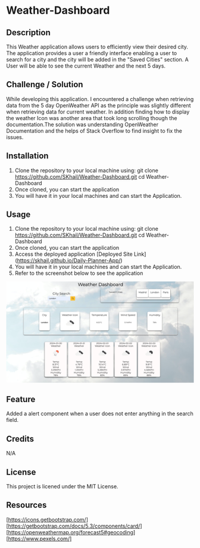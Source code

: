 # Weather-Dashboard

## Description

This Weather application allows users to efficiently view their desired city. The application provides a user a friendly interface enabling a user to search for a city and the city will be added in the "Saved Cities" section. A User will be able to see the current Weather and the next 5 days.

## Challenge / Solution

While developing this application. I encountered a challenge when retrieving data from the 5 day OpenWeather API as the principle was slightly different when retrieving data for current weather. In addition finding how to display the weather Icon was another area that took long scrolling though the documentation.The solution was understanding OpenWeather Documentation and the helps of Stack Overflow to find insight to fix the issues.

## Installation

1.  Clone the repository to your local machine using:
    git clone https://github.com/SKhail/Weather-Dashboard.git
    cd Weather-Dashboard
2.  Once cloned, you can start the application
3.  You will have it in your local machines and can start the Application.

## Usage

1.  Clone the repository to your local machine using:
    git clone https://github.com/SKhail/Weather-Dashboard.git
    cd Weather-Dashboard
2.  Once cloned, you can start the application
3.  Access the deployed application [Deployed Site Link] (https://skhail.github.io/Daily-Planner-App/)
4.  You will have it in your local machines and can start the Application.
5.  Refer to the screenshot below to see the application

<img src="assets/images/Weather-App.png" alt="Weather App" />

## Feature

Added a alert component when a user does not enter anything in the search field.

## Credits

N/A

## License

This project is licened under the MIT License.

## Resources

[https://icons.getbootstrap.com/]
[https://getbootstrap.com/docs/5.3/components/card/]
[https://openweathermap.org/forecast5#geocoding]
[https://www.pexels.com/]
